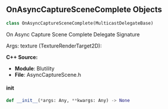 ## OnAsyncCaptureSceneComplete Objects

```python
class OnAsyncCaptureSceneComplete(MulticastDelegateBase)
```

On Async Capture Scene Complete  Delegate Signature

Args:
    texture (TextureRenderTarget2D):

**C++ Source:**

- **Module**: Blutility
- **File**: AsyncCaptureScene.h

<a id="unreal.OnAsyncCaptureSceneComplete.__init__"></a>

#### __init__

```python
def __init__(*args: Any, **kwargs: Any) -> None
```

<a id="unreal.OnEditorUtilityPIEEvent"></a>